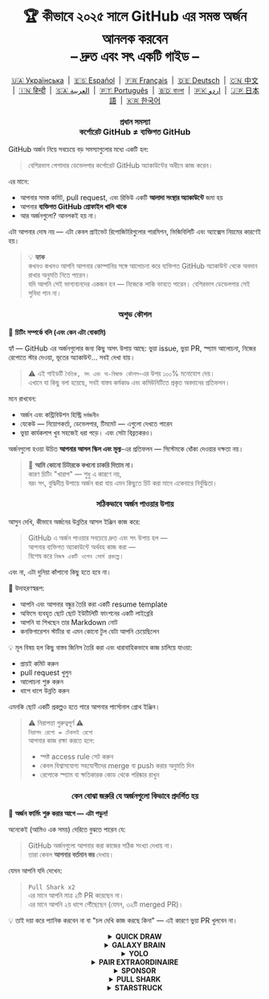 <h1 align="center">
   🏆 কীভাবে ২০২৫ সালে GitHub এর সমস্ত অর্জন আনলক করবেন<br/>
   – দ্রুত এবং সৎ একটি গাইড –
</h1>

<div align="center">
  <a href="README_UA.md">🇺🇦 Українська</a> &nbsp;|&nbsp;
  <a href="README_ES.md">🇪🇸 Español</a> &nbsp;|&nbsp;
  <a href="README_FR.md">🇫🇷 Français</a> &nbsp;|&nbsp;
  <a href="README_DE.md">🇩🇪 Deutsch</a> &nbsp;|&nbsp;
  <a href="README_ZH.md">🇨🇳 中文</a> &nbsp;|&nbsp;
  <a href="README_HI.md">🇮🇳 हिन्दी</a> &nbsp;|&nbsp;
  <a href="README_AR.md">🇸🇦 العربية</a> &nbsp;|&nbsp;
  <a href="README_PT.md">🇵🇹 Português</a> &nbsp;|&nbsp;
  <a href="README_BN.md">🇧🇩 বাংলা</a> &nbsp;|&nbsp;
  <a href="README_UR.md">🇵🇰 اردو</a> &nbsp;|&nbsp;
  <a href="README_JP.md">🇯🇵 日本語</a> &nbsp;|&nbsp;
  <a href="README_KO.md">🇰🇷 한국어</a>
</div>

<h3 align="center">
   প্রধান সমস্যা<br/>
   কর্পোরেট GitHub ≠ ব্যক্তিগত GitHub
</h3>

GitHub অর্জন নিয়ে সবচেয়ে বড় সমস্যাগুলোর মধ্যে একটি হল:

> বেশিরভাগ পেশাদার ডেভেলপার কর্পোরেট GitHub অ্যাকাউন্টের অধীনে কাজ করেন।

এর মানে:
- আপনার সমস্ত কমিট, pull request, এবং রিভিউ একটি **আলাদা সংস্থার অ্যাকাউন্টে** জমা হয়
- আপনার **ব্যক্তিগত GitHub প্রোফাইল খালি থাকে**
- আর অর্জনগুলো? আনলকই হয় না।

এটা আপনার দোষ নয় — এটা কেবল প্রাইভেট রিপোজিটরিগুলোর পারমিশন, ভিজিবিলিটি এবং অ্যাক্সেস নিয়মের কারণেই হয়।

> 💡 **হ্যাক**  
> কখনও কখনও আপনি আপনার কোম্পানির সঙ্গে আলোচনা করে ব্যক্তিগত GitHub অ্যাকাউন্ট থেকে অবদান রাখার অনুমতি নিতে পারেন।  
> যদি আপনি সেই ভাগ্যবানদের একজন হন — নিজেকে লাকি ভাবতে পারেন। বেশিরভাগ ডেভেলপার সেই সুবিধা পান না।

<h3 align="center">অশুভ কৌশল</h3>

🚫 <b>চিটিং সম্পর্কে বলি (এবং কেন এটা বোকামি)</b>

হ্যাঁ — GitHub এর অর্জনগুলোর জন্য কিছু অসৎ উপায় আছে: ভুয়া issue, ভুয়া PR, স্প্যাম আলোচনা, নিজের রেপোতে স্টার দেওয়া, ভূতের অ্যাকাউন্ট… সবই দেখা যায়।

> ⚠️ এই গাইডটি <code>নৈতিক, সৎ এবং অ-বিষাক্ত কৌশল</code>-এর উপর ১০০% মনোযোগ দেয়।  
> এখানে যা কিছু বলা হয়েছে, সবই বাস্তব কর্মকাণ্ড এবং কমিউনিটিতে প্রকৃত অবদানের প্রতিফলন।

মনে রাখবেন:
- অর্জন এবং কন্ট্রিবিউশন হিস্ট্রি <code>সর্বজনীন</code>
- যেকেউ — নিয়োগকর্তা, ডেভেলপার, টিমমেট — এগুলো দেখতে পারেন
- ভুয়া কার্যকলাপ খুব সহজেই ধরা পড়ে। এবং সেটা বিব্রতকরও।

অর্জনগুলো হওয়া উচিত <strong>আপনার আসল স্কিল এবং মূল্য</strong>-এর প্রতিফলন — সিস্টেমকে ধোঁকা দেওয়ার দক্ষতা নয়।

> 💬 <strong>আমি কোনো চিটারকে কখনো চাকরি দিতাম না।</strong><br>
> কারণ চিটিং "খারাপ" — শুধু এ কারণে নয়,  
> বরং সৎ, বুদ্ধিদীপ্ত উপায়ে অর্জন করা যায় এমন কিছুতে চিট করা মানে একেবারে নির্বুদ্ধিতা।

<h3 align="center">সঠিকভাবে অর্জন পাওয়ার উপায়</h3>

আসুন দেখি, কীভাবে অর্জনের উন্নতির আসল ইঞ্জিন কাজ করে:

> GitHub এ অর্জন পাওয়ার সবচেয়ে দ্রুত এবং সৎ উপায় হল —  
> আপনার ব্যক্তিগত অ্যাকাউন্টে অর্থবহ কাজ করা —  
> বিশেষ করে <code>নিজস্ব একটি ওপেন সোর্স প্রকল্পে</code>।

এবং না, এটা দুনিয়া কাঁপানো কিছু হতে হবে না।

🎯 উদাহরণস্বরূপ:
- আপনি এবং আপনার বন্ধুর তৈরি করা একটি resume template
- অফিসে ব্যবহৃত ছোট ছোট ইউটিলিটি ফাংশনের একটি লাইব্রেরি
- আপনি যা শিখছেন তার Markdown নোট
- কনফিগারেশন স্টার্টার বা এমন কোনো টুল যেটা আপনি চেয়েছিলেন

💡 মূল বিষয় হল কিছু বাস্তব জিনিস তৈরি করা এবং ধারাবাহিকভাবে কাজ চালিয়ে যাওয়া:
* প্রায়ই কমিট করুন
* pull request খুলুন
* আলোচনা শুরু করুন
* ধাপে ধাপে উন্নতি করুন

এমনকি ছোট একটি প্রকল্পও হতে পারে আপনার পার্সোনাল গ্রোথ ইঞ্জিন।

> ⚠️ নিরাপত্তা গুরুত্বপূর্ণ ⚠️  
> <code>নিরাপদ রেপো = টেকসই রেপো</code>  
> আপনার কাজ রক্ষা করতে হলে:
> * স্পষ্ট access rule সেট করুন
> * কেবল বিশ্বাসযোগ্য সহযোগীদের merge বা push করার অনুমতি দিন
> * রেপোকে স্প্যাম বা ক্ষতিকারক কোড থেকে পরিষ্কার রাখুন

<h3 align="center">কেন বোঝা জরুরি যে অর্জনগুলো কিভাবে প্রদর্শিত হয়</h3>

🧠 <b>অর্জন ফার্মিং শুরু করার আগে — এটা পড়ুন!</b>

অনেকেই (আমিও এক সময়) দেরিতে বুঝতে পারেন যে:

> GitHub অর্জনগুলো আপনার করা কাজের সঠিক সংখ্যা দেখায় না।  
> তারা কেবল <strong>আপনার বর্তমান স্তর</strong> দেখায়।

যেমন আপনি যদি দেখেন:

> <code>Pull Shark x2</code>  
> এর মানে আপনি মাত্র ২টি PR করেছেন না।  
> এর মানে আপনি ২য় ধাপে পৌঁছেছেন (যেমন, ৩২টি merged PR)।

💡 তাই দয়া করে প্যানিক করবেন না বা "চল দেখি কাজ করছে কিনা" — এই কারণে ভুয়া PR খুলবেন না।

<details>
    <summary align="center"><b>QUICK DRAW</b></summary>
<blockquote>ইস্যু অথবা PR খুলে ৫ মিনিটের মধ্যে বন্ধ করুন।</blockquote>
<div align="center">
    <img src="../badges/quick-draw.png" alt="QuickDraw" width="140">
</div>

আসুন সত্যি কথা বলি — এটা অর্জনের চেয়ে বরং একটা মিমের মতো 😅  
এত সহজে পাওয়া যায় যে প্রায় গোনাই চলে না… তবে যাই হোক, আপনার প্রোফাইলে একটা ব্যাজ তো থাকল!

<ol>
    <li>একটি pull request তৈরি করুন</li>
    <li>সাথে সাথেই সেটি বন্ধ করে দিন</li>
</ol>

<blockquote>
   <b>⚠️ ভুয়া PR তৈরি করার কোনো দরকার নেই ⚠️</b><br/>
   প্রকৃত কাজের সময় যেকোনো সত্যিকারের PR খুলে আবার বন্ধ করলেই গণনা হবে।
</blockquote>
</details>

<details>
    <summary align="center"><b>GALAXY BRAIN</b></summary>
<blockquote>আপনার উত্তর GitHub Discussion-এ গ্রহণযোগ্য (accepted) হিসেবে চিহ্নিত হলে।</blockquote>
<div align="center">
    <img src="../badges/galaxy-brain.png" alt="Galaxy Brain">
</div>

Galaxy Brain অর্জনটি দেয় তাদের, যারা Discussions-এ <strong>বাস্তব ও সহায়ক উত্তর</strong> দেয়।  
যদি প্রশ্নের লেখক আপনার উত্তরকে "accepted answer" হিসেবে চিহ্নিত করেন — তাহলে ব্যাজ আপনার।

এই অর্জন আপনি নিজের ওপেন সোর্স রেপোতেই করতে পারেন।  
এটা শুধু বৈধ না — এটা আসলে <strong>যেকোনো টিমের জন্য কার্যকরী অনুশীলন</strong>।

এই অভ্যাস থেকে আপনি শিখবেন:
<ul>
    <li>গঠনমূলক এবং সহজে খুঁজে পাওয়া যায় এমন যোগাযোগ বজায় রাখা</li>
    <li>গুরুত্বপূর্ণ সিদ্ধান্তের জন্য একটি পরিষ্কার তথ্যসূত্র সংরক্ষণ</li>
    <li>আপনার পুরো টিমকে এক লাইনে রাখা এবং সচেতন রাখা</li>
</ul>

🚀 হিউস্টন, একটা সমস্যা হয়েছে! 🚀  
আপনার উত্তর যথার্থ হলেও অনেকে সেটিকে “accepted” হিসেবে চিহ্নিত করেন না।  
অনুরোধ করলেও উপেক্ষিত হতে পারেন, এবং আপনি “ঘোস্ট” হয়ে যেতে পারেন। কঠিন সত্য।

তাই অপরিচিতদের উপর নির্ভর না করে, এটা চেষ্টা করুন:
> **Galaxy Brain ফার্ম করুন একটি নিয়ন্ত্রিত পরিবেশে:**
* বন্ধু অথবা সহকর্মীর সঙ্গে দল গঠন করুন
* তাদের প্রকৃত প্রশ্নের উত্তর দিন
* যদি সহায়ক হয় — তাদের বলুন উত্তরটি "accepted" হিসেবে মার্ক করতে

`🧩 কৌশল ১: বন্ধুর সমস্যা সমাধান করুন`

<ol>
    <li>আপনার টেক স্ট্যাক সম্পর্কিত পাবলিক রেপোজিটরি খুঁজুন</li>
    <li>দেখুন Discussions ফিচারটি সক্রিয় আছে কিনা</li>
    <li>আপনার বন্ধু/সহকর্মী কোনো প্রশ্ন করলে — সাহায্য করুন</li>
    <li>সমস্যা সমাধানের পর:
         <ul>
            <li>তাকে বলুন আপনার দেওয়া সারাংশ ব্যবহার করে একটি Discussion তৈরি করতে</li>
            <li>সেখানে আপনি উত্তর লিখুন</li>
            <li>বন্ধুকে বলুন সেটি “accepted answer” হিসেবে মার্ক করতে</li>
         </ul>
    </li>
</ol>

✅ এই কৌশলটি সৎ, কার্যকরী এবং কমিউনিটির জন্য টেকসই রিসোর্স তৈরি করে।

`🛠️ কৌশল ২: নিজের রেপোতে Discussions ব্যবহার করুন`

যদি আপনি নিজের ওপেন সোর্স প্রোজেক্ট মেইনটেইন করেন, তাহলে  
<code>গুরুত্বপূর্ণ আলোচনা GitHub Discussions-এ সরিয়ে নিন</code>।

1. রেপোর সেটিংসে Discussions ফিচার চালু করুন
2. কোনো সিদ্ধান্ত বা ফিচার নিয়ে বিতর্ক শুরু হলে একটি পাবলিক থ্রেড খুলুন
3. পরিস্কার, গঠনমূলক উত্তর দিন যা সিদ্ধান্ত গ্রহণে সহায়ক
4. অন্য কেউ থ্রেড শুরু করলে — সে আপনার উত্তর "accepted" হিসেবে চিহ্নিত করতে পারবে

✅ এই কৌশলটি:
- সিদ্ধান্ত গ্রহণের ইতিহাসকে স্বচ্ছ রাখে
- নেতৃত্ব এবং ইনিশিয়েটিভ দেখায়
- টিমের একতা বজায় রাখে
- এবং হ্যাঁ — ব্যাজ আনলক করায় সাহায্য করে
</details>

<details>
    <summary align="center"><b>YOLO</b></summary>
<blockquote>রিভিউ ছাড়াই একটি PR মার্জ করুন।</blockquote>
<div align="center">
    <img src="../badges/yolo.png" alt="YOLO" width="140">
</div>

এই ব্যাজটি গতি এবং বিশ্বাস — অথবা দুঃসাহস 😅 — এর প্রতিনিধিত্ব করে।  
শুধু একবার করলেই হবে।

<ol>
    <li>প্রোজেক্টে ছোট ও নিরাপদ পরিবর্তন আনুন যেমন:</li>
    <ul>
        <li>Lint ফিক্স</li>
        <li>এক লাইনের প্যাচ</li>
        <li><code>README.md</code> এ সহায়ক সংযোজন</li>
        <li>প্রাথমিক commit, যেমন <code>git init</code></li>
    </ul>
    <li>একটি PR খুলুন</li>
    <li>নিজেই রিভিউ ছাড়াই মার্জ করুন</li>
</ol>

<blockquote>
⚠️ <b>সতর্কতা: প্রোডাকশনে YOLO করবেন না</b> ⚠️<br/>
open-source প্রোজেক্টের প্রাথমিক commit মার্জ করলেই ব্যাজটি পাওয়া যায় 😉
</blockquote>
</details>

<details>
    <summary align="center"><b>PAIR EXTRAORDINAIRE</b></summary>
<blockquote>একটি সহ-লেখকের commit সহ PR মার্জ করুন।</blockquote>
<div align="center">
    <img src="../badges/pair-extraordinaire.png" alt="Pair Extraordinaire">
</div>

একসাথে কাজ করলে সবকিছুই আরও ভালো হয় — এমনকি ব্যাজও!  
এই ব্যাজটি পেতে হলে আপনাকে সততা এবং স্বচ্ছতার সঙ্গে জোড়ায় প্রোগ্রাম করতে হবে।

<ol>
    <li>একজন সহযোগীর সঙ্গে মিলে কোড লিখুন, রিভিউ করুন</li>
    <li>commit মেসেজে যুক্ত করুন:<br/>
        <code>Co-authored-by: ইউজারনেম &lt;ইমেল@example.com&gt;</code>
    </li>
    <li>PR তৈরি করুন এবং মার্জ করুন</li>
</ol>

✅ একসাথে Pull Shark অর্জনের সুযোগ — দলগত চেষ্টায় দ্বিগুণ সাফল্য!
</details>

<details>
    <summary align="center"><b>SPONSOR</b></summary>
<blockquote>🐺 তোমার উইচারকে একটা কয়েন ছুঁড়ে দাও</blockquote>
<div align="center">
    <img src="../badges/sponsor.png" alt="Sponsor" width="140">
</div>

GitHub Sponsors-এর মাধ্যমে একজন ওপেন সোর্স ডেভেলপার বা প্রকল্পকে আর্থিকভাবে সহায়তা করুন।

<div align="center">
   <br/>
   এই ব্যাজটি পেতে হলে, যে কোনো ওপেন সোর্স উদ্যোগে ডোনেট করুন।<br/>
   হতে পারে এটা এমন একটি টুল যা আপনি প্রতিদিন ব্যবহার করেন।<br/>
   হতে পারে এমন একটি রেপো যা একবার আপনার পুরো উইকএন্ড বাঁচিয়েছিল।<br/>
   অথবা এমন একজন ডেভেলপার যার প্রতি আপনি শ্রদ্ধাশীল।<br/>
   <br/>
</div>

💡 এমনকি ছোট একটি অনুদানও বড় পার্থক্য আনতে পারে।  
এটা কৃতজ্ঞতা, সম্মান, এবং ওপেন সোর্স চেতনার প্রতি সমর্থন প্রকাশ করে।

> ❤️ যদি এই গাইডটি আপনার উপকারে আসে — তাহলে নির্দ্বিধায় `এই রেপোটি স্পনসর করুন`।  
> এটা “ধন্যবাদ” জানানোর সবচেয়ে ভালো উপায়।

</details>

<details>
    <summary align="center"><b>PULL SHARK</b></summary>
<blockquote>আপনার PR অন্য কেউ মার্জ করলে</blockquote>
<div align="center">
    <img src="../badges/pull-shark.png" alt="Pull Shark">
</div>

শুরু করার সবচেয়ে সহজ উপায় হল — আপনার নিজের ওপেন সোর্স প্রোজেক্টে কাজ করা (উপরেও আলোচনা হয়েছে)।  
বাস্তব, উপযোগী PR তৈরি করুন এবং আপনার সহকর্মীদের রিভিউ ও মার্জ করার অনুরোধ করুন।

⭐ এটি GitHub-এর সবচেয়ে <strong>দক্ষতা-বৃদ্ধিকারী ব্যাজ</strong> —  
যেটা আপনাকে পরিষ্কার, টেস্টযোগ্য এবং রিভিউযোগ্য কোড লিখতে বাধ্য করে।

> 💡 **হ্যাক ০: ছোট, পরিস্কার PR লিখুন**  
অনেক নবীন ডেভেলপার “মেগা-PR” ফাঁদে পড়ে যায় —  
সবকিছু এক বিশাল PR-এ গুঁজে দেয়।  
কিন্তু Pull Shark ঠিকভাবে পেতে হলে এবং দক্ষতা বাড়াতে হলে,  
আপনাকে শিখতে হবে <code>ছোট, নির্দিষ্ট, রিভিউযোগ্য PR</code> লেখা।  
এটা শুধু ব্যাজ পাওয়ার জন্য না — <strong>এটাই পেশাদার কোডিংয়ের পথ</strong>।

> 🤝 **হ্যাক ১: "Pair Extraordinaire" একই সাথে অর্জন করুন**  
> একসঙ্গে কাজ করুন, একে অপরের কোড রিভিউ করুন।  
> <code>Co-authored-by:</code> ট্যাগ ব্যবহার করুন যাতে যৌথ কাজের স্বীকৃতি নিশ্চিত হয়।  
> আপনি দুজন একসাথে দুইটি ব্যাজের দিকে এগিয়ে যাবেন — বুদ্ধিমানের মতো!

> 🎯 **হ্যাক ২: YOLO উপহার দিন**  
> আপনি যদি ছোট, নিরাপদ একটি PR তৈরি করেন —  
> আপনার টিমমেটকে সেটা <em>রিভিউ ছাড়াই</em> মার্জ করতে দিন যেন তারা YOLO ব্যাজ পায়।  
> আপনি মূল্য দেন, তারা ব্যাজ পায় — <code>win-win</code>!
</details>

<details>
    <summary align="center"><b>STARSTRUCK</b></summary>
<blockquote>অনেক স্টার পাওয়া একটি রেপো তৈরি করুন।</blockquote>
<div align="center">
    <img src="../badges/starstruck.png" alt="Starstruck">
</div>

GitHub-এর অন্যতম কঠিন এবং সম্মানজনক ব্যাজ এটি।  
এটি আপনার কমিউনিটির উপর প্রভাবকে প্রতিফলিত করে এবং দৈনন্দিন রুটিনে এটি পাওয়া যায় না।  
নিয়োগকারী ও অন্যান্য ডেভেলপাররাও একে গুরুত্ব সহকারে নেয়।

এই ব্যাজের জন্য কোনো চেকলিস্ট বা শর্টকাট নেই —  
শুধু একটি সত্যিকারের কমিউনিটি সমস্যা খুঁজে বের করুন… এবং তা সমাধান করুন।

🎯 দুটি বাস্তবসম্মত উপায় আছে:

<ol>
    <li><strong>একটি সফটওয়্যার পণ্য তৈরি করুন</strong><br>
        সত্যি বলতে, এর জন্য চমৎকার দক্ষতা ও অভিজ্ঞতা দরকার।  
        সম্ভবত এটা আপনার প্রথম রেপো নয়।
    </li>
    <li><strong>ব্যবহারযোগ্য রিসোর্সসমৃদ্ধ রেপো তৈরি করুন</strong><br>
        যেমন: ভালোভাবে লেখা গাইড, সহায়ক কনফিগ স্টার্টার, ছোট CLI টুল, বা curated টুলের লিস্ট (awesome list)।
    </li>
</ol>

<blockquote><strong>⭐ “Star” বাটনে চাপ দাও, বন্ধু! ⭐</strong><br>
এই রেপো কমিউনিটির কল্যাণে তৈরি করা একটি চমৎকার রিসোর্স।  
যদি এই গাইড আপনার উপকারে আসে — তাহলে একটা স্টার দিয়ে দিন 🫡
</blockquote>

---

### 🧠 কীভাবে নিজের “Star পাওয়ার মতো” আইডিয়া খুঁজে পাবেন?

বেদনা খুঁজুন। সমস্যা দেখুন। নিচে নজর দিন:

1. **Google Autocomplete** — মানুষ কী সার্চ করে দেখুন:  
   `"github how to..."`, `"vite storybook setup..."` ইত্যাদি

2. **প্রিয় ফ্রেমওয়ার্কের Issues ও Discussions**  
   কেউ কিছু চাচ্ছে আর সেটা অনেক 👍 পাচ্ছে? — এটা একটা বাস্তব প্রয়োজন।

3. **হতাশার দিকে কান দিন** — যখন কেউ বলে:  
   *"এটা বিরক্তিকর!"* বা *"ইস! এটা থাকলে ভালো হতো…"*

এরপর সোজা কাজ: **একটি সমাধান তৈরি করুন**  
একটি পরিচ্ছন্ন রেপো বানান, পরিষ্কার README যোগ করুন — এবং শেয়ার করুন।

</details>
